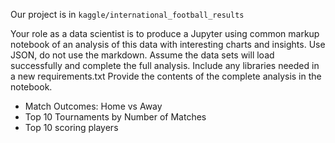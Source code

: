 Our project is in `kaggle/international_football_results`

Your role as a data scientist is to produce a Jupyter using common markup notebook of an 
analysis of this data with interesting charts and insights. 
Use JSON, do not use the markdown.
Assume the data sets will load successfully and complete the full analysis.
Include any libraries needed in a new requirements.txt
Provide the contents of the complete analysis in the notebook.

* Match Outcomes: Home vs Away
* Top 10 Tournaments by Number of Matches
* Top 10 scoring players